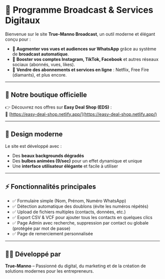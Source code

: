 # 🌟 Programme Broadcast & Services Digitaux

Bienvenue sur le site **True-Manno Broadcast**, un outil moderne et élégant conçu pour :
- 📲 **Augmenter vos vues et audiences sur WhatsApp** grâce au système de **broadcast automatique**.  
- 🚀 **Booster vos comptes Instagram, TikTok, Facebook** et autres réseaux sociaux (abonnés, vues, likes).  
- 💎 **Vendre des abonnements et services en ligne** : Netflix, Free Fire (diamants), et plus encore.  

---

## 🛒 Notre boutique officielle
👉 Découvrez nos offres sur **Easy Deal Shop (EDS)** :  
🔗 [https://easy-deal-shop.netlify.app/](https://easy-deal-shop.netlify.app/)

---

## 🎨 Design moderne
Le site est développé avec :  
- Des **beaux backgrounds dégradés**  
- Des **bulbes animées (9/sec)** pour un effet dynamique et unique  
- Une **interface utilisateur élégante** et facile à utiliser  

---

## ⚡ Fonctionnalités principales
- ✅ Formulaire simple (Nom, Prénom, Numéro WhatsApp)  
- ✅ Détection automatique des doublons (évite les numéros répétés)  
- ✅ Upload de fichiers multiples (contacts, données, etc.)  
- ✅ Export CSV & VCF pour ajouter tous les contacts en quelques clics  
- ✅ Page Admin avec recherche, suppression par contact ou globale (protégée par mot de passe)  
- ✅ Page de remerciement personnalisée  

---

## 👨‍💻 Développé par
**True-Manno** – Passionné du digital, du marketing et de la création de solutions modernes pour les entrepreneurs.  
